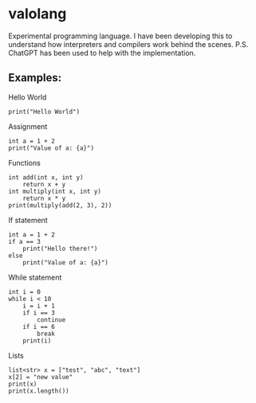# valolang
Experimental programming language. I have been developing this to understand how interpreters and compilers work behind the scenes. P.S. ChatGPT has been used to help with the implementation.

## Examples:
Hello World
```
print("Hello World")
```

Assignment
```
int a = 1 + 2
print("Value of a: {a}")
```

Functions
```
int add(int x, int y)
    return x + y
int multiply(int x, int y)
    return x * y
print(multiply(add(2, 3), 2))
```

If statement
```
int a = 1 + 2
if a == 3
    print("Hello there!")
else
    print("Value of a: {a}")
```

While statement
```
int i = 0
while i < 10
    i = i + 1
    if i == 3
        continue
    if i == 6
        break
    print(i)
```

Lists
```
list<str> x = ["test", "abc", "text"]
x[2] = "new value"
print(x)
print(x.length())
```
